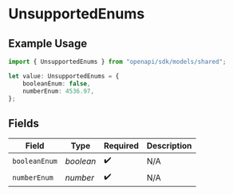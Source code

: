 # UnsupportedEnums

## Example Usage

```typescript
import { UnsupportedEnums } from "openapi/sdk/models/shared";

let value: UnsupportedEnums = {
    booleanEnum: false,
    numberEnum: 4536.97,
};
```

## Fields

| Field              | Type               | Required           | Description        |
| ------------------ | ------------------ | ------------------ | ------------------ |
| `booleanEnum`      | *boolean*          | :heavy_check_mark: | N/A                |
| `numberEnum`       | *number*           | :heavy_check_mark: | N/A                |